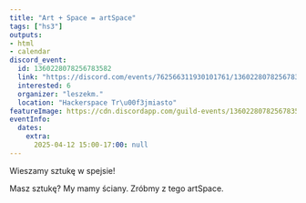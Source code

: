 ```yaml
---
title: "Art + Space = artSpace"
tags: ["hs3"]
outputs:
- html
- calendar
discord_event:
  id: 1360228078256783582
  link: "https://discord.com/events/762566311930101761/1360228078256783582"
  interested: 6
  organizer: "leszekm."
  location: "Hackerspace Tr\u00f3jmiasto"
featureImage: https://cdn.discordapp.com/guild-events/1360228078256783582/0b15fa49072d62bbfb8506c309806cae.png?size=1024
eventInfo:
  dates:
    extra:
      2025-04-12 15:00-17:00: null
---
```

Wieszamy sztukę w spejsie!

Masz sztukę? My mamy ściany.
Zróbmy z tego artSpace.
